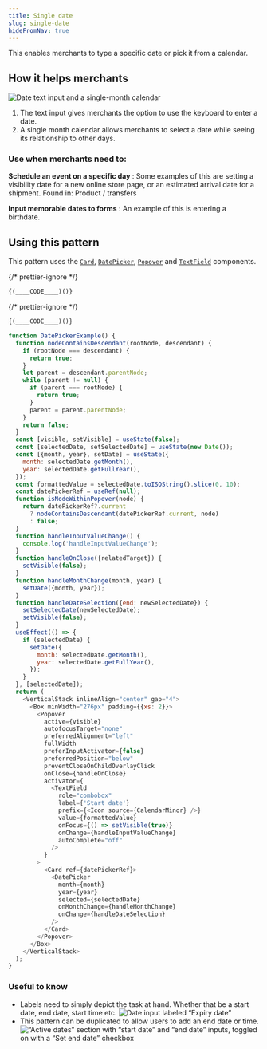 ```yaml
---
title: Single date
slug: single-date
hideFromNav: true
---
```


This enables merchants to type a specific date or pick it from a calendar.

<div as="HowItHelps">

## How it helps merchants

![Date text input and a single-month calendar](/images/patterns/date-picking/single-list-cover-image.png)

1. The text input gives merchants the option to use the keyboard to enter a date.
2. A single month calendar allows merchants to select a date while seeing its relationship to other days.

<div as="DefinitionTable">

### Use when merchants need to:

**Schedule an event on a specific day**
: Some examples of this are setting a visibility date for a new online store page, or an estimated arrival date for a shipment. Found in: Product / transfers

**Input memorable dates to forms**
: An example of this is entering a birthdate.

</div>
</div>
<div as="Usage">

## Using this pattern

This pattern uses the [`Card`](/components/layout-and-structure/card), [`DatePicker`](/components/selection-and-input/date-picker), [`Popover`](/components/overlays/popover) and [`TextField`](/components/selection-and-input/text-field) components.

{/* prettier-ignore */}
```javascript {"type":"sandboxContext","for":"example"}
{(____CODE____)()}
```

{/* prettier-ignore */}
```javascript {"type":"previewContext","for":"example"}
{(____CODE____)()}
```

```javascript {"type":"livePreview","id":"example"}
function DatePickerExample() {
  function nodeContainsDescendant(rootNode, descendant) {
    if (rootNode === descendant) {
      return true;
    }
    let parent = descendant.parentNode;
    while (parent != null) {
      if (parent === rootNode) {
        return true;
      }
      parent = parent.parentNode;
    }
    return false;
  }
  const [visible, setVisible] = useState(false);
  const [selectedDate, setSelectedDate] = useState(new Date());
  const [{month, year}, setDate] = useState({
    month: selectedDate.getMonth(),
    year: selectedDate.getFullYear(),
  });
  const formattedValue = selectedDate.toISOString().slice(0, 10);
  const datePickerRef = useRef(null);
  function isNodeWithinPopover(node) {
    return datePickerRef?.current
      ? nodeContainsDescendant(datePickerRef.current, node)
      : false;
  }
  function handleInputValueChange() {
    console.log('handleInputValueChange');
  }
  function handleOnClose({relatedTarget}) {
    setVisible(false);
  }
  function handleMonthChange(month, year) {
    setDate({month, year});
  }
  function handleDateSelection({end: newSelectedDate}) {
    setSelectedDate(newSelectedDate);
    setVisible(false);
  }
  useEffect(() => {
    if (selectedDate) {
      setDate({
        month: selectedDate.getMonth(),
        year: selectedDate.getFullYear(),
      });
    }
  }, [selectedDate]);
  return (
    <VerticalStack inlineAlign="center" gap="4">
      <Box minWidth="276px" padding={{xs: 2}}>
        <Popover
          active={visible}
          autofocusTarget="none"
          preferredAlignment="left"
          fullWidth
          preferInputActivator={false}
          preferredPosition="below"
          preventCloseOnChildOverlayClick
          onClose={handleOnClose}
          activator={
            <TextField
              role="combobox"
              label={'Start date'}
              prefix={<Icon source={CalendarMinor} />}
              value={formattedValue}
              onFocus={() => setVisible(true)}
              onChange={handleInputValueChange}
              autoComplete="off"
            />
          }
        >
          <Card ref={datePickerRef}>
            <DatePicker
              month={month}
              year={year}
              selected={selectedDate}
              onMonthChange={handleMonthChange}
              onChange={handleDateSelection}
            />
          </Card>
        </Popover>
      </Box>
    </VerticalStack>
  );
}
```

</div>
<div as="UsefulToKnow">

### Useful to know

- <span>Labels need to simply depict the task at hand. Whether that be a start date, end date, start time etc.</span> ![Date input labeled “Expiry date”](/images/patterns/date-picking/single-list-usage-1.png)
- <span>This pattern can be duplicated to allow users to add an end date or time.</span> ![“Active dates” section with “start date” and “end date” inputs, toggled on with a “Set end date” checkbox](/images/patterns/date-picking/single-list-usage-2.png)

</div>
